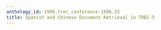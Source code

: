 ```yaml
---
anthology_id: 1996.trec_conference-1996.33
title: Spanish and Chinese Document Retrieval in TREC-5
---
```

